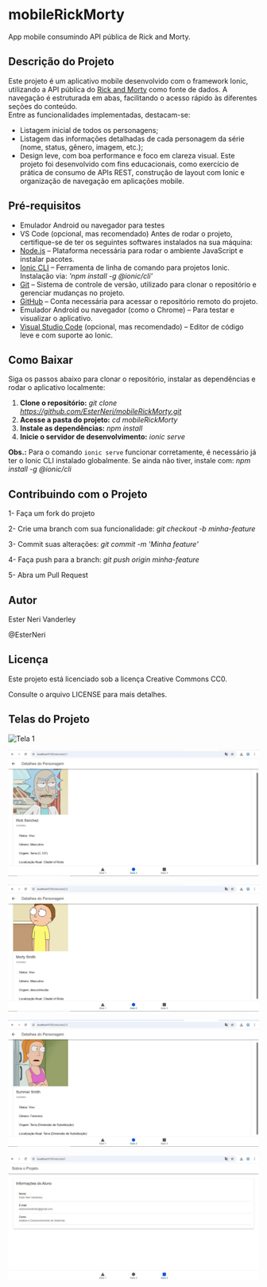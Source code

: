 # mobileRickMorty
App mobile consumindo API pública de Rick and Morty.

## Descrição do Projeto
Este projeto é um aplicativo mobile desenvolvido com o framework Ionic, utilizando a API pública do [Rick and Morty](https://rickandmortyapi.com/) como fonte de dados.
A navegação é estruturada em abas, facilitando o acesso rápido às diferentes seções do conteúdo.  
Entre as funcionalidades implementadas, destacam-se:
- Listagem inicial de todos os personagens;
- Listagem das informações detalhadas de cada personagem da série (nome, status, gênero, imagem, etc.);
- Design leve, com boa performance e foco em clareza visual.
Este projeto foi desenvolvido com fins educacionais, como exercício de prática de consumo de APIs REST, construção de layout com Ionic e organização de navegação em aplicações mobile.

## Pré-requisitos
- Emulador Android ou navegador para testes
- VS Code (opcional, mas recomendado)
Antes de rodar o projeto, certifique-se de ter os seguintes softwares instalados na sua máquina:
- [Node.js](https://nodejs.org/) – Plataforma necessária para rodar o ambiente JavaScript e instalar pacotes.
- [Ionic CLI](https://ionicframework.com/docs/cli) – Ferramenta de linha de comando para projetos Ionic. Instalação via: *'npm install -g @ionic/cli'*
- [Git](https://git-scm.com/) – Sistema de controle de versão, utilizado para clonar o repositório e gerenciar mudanças no projeto.
- [GitHub](https://github.com/) – Conta necessária para acessar o repositório remoto do projeto.
- Emulador Android ou navegador (como o Chrome) – Para testar e visualizar o aplicativo.
- [Visual Studio Code](https://code.visualstudio.com/) (opcional, mas recomendado) – Editor de código leve e com suporte ao Ionic.

## Como Baixar
Siga os passos abaixo para clonar o repositório, instalar as dependências e rodar o aplicativo localmente:
1. **Clone o repositório:**
   *git clone https://github.com/EsterNeri/mobileRickMorty.git*
2. **Acesse a pasta do projeto:**
   *cd mobileRickMorty*
3. **Instale as dependências:**
   *npm install*
4. **Inicie o servidor de desenvolvimento:**
   *ionic serve*

**Obs.:** Para o comando `ionic serve` funcionar corretamente, é necessário já ter o Ionic CLI instalado globalmente.
Se ainda não tiver, instale com: *npm install -g @ionic/cli*

## Contribuindo com o Projeto
1- Faça um fork do projeto

2- Crie uma branch com sua funcionalidade: *git checkout -b minha-feature*

3- Commit suas alterações: *git commit -m 'Minha feature'*

4- Faça push para a branch: *git push origin minha-feature*

5- Abra um Pull Request

## Autor
Ester Neri Vanderley

@EsterNeri

## Licença
Este projeto está licenciado sob a licença Creative Commons CC0.

Consulte o arquivo LICENSE para mais detalhes.

## Telas do Projeto
![Tela 1](.imagens/tela1.jpeg)

![Tela 2](./imagens/tela2.jpeg)

![Tela 3](./imagens/tela3.jpeg)

![Tela 4](./imagens/tela4.jpeg)

![Tela 5](./imagens/tela5.jpeg)
